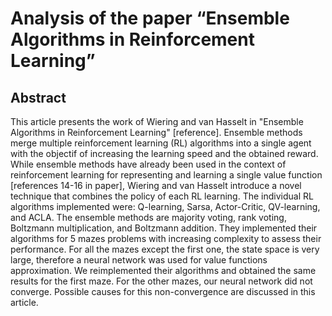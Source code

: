 # Analysis of the paper “Ensemble Algorithms in Reinforcement Learning”

## Abstract

This article presents the work of Wiering and van Hasselt in "Ensemble Algorithms in Reinforcement Learning" [reference]. 
Ensemble methods merge multiple reinforcement learning (RL) algorithms into a single agent 
with the objectif of increasing the learning speed and the obtained reward. 
While ensemble methods have already been used in the context of reinforcement learning for representing 
and learning a single value function [references 14-16 in paper], 
Wiering and van Hasselt introduce a novel technique that combines the policy of each RL learning. 
The individual RL algorithms implemented were: Q-learning, Sarsa, Actor-Critic, QV-learning, and ACLA. 
The ensemble methods are majority voting, rank voting, Boltzmann multiplication, and Boltzmann addition. 
They implemented their algorithms for 5 mazes problems with increasing complexity to assess their performance. 
For all the mazes except the first one, the state space is very large, 
therefore a neural network was used for value functions approximation. 
We reimplemented their algorithms and obtained the same results for the first maze. 
For the other mazes, our neural network did not converge. 
Possible causes for this non-convergence are discussed in this article.
